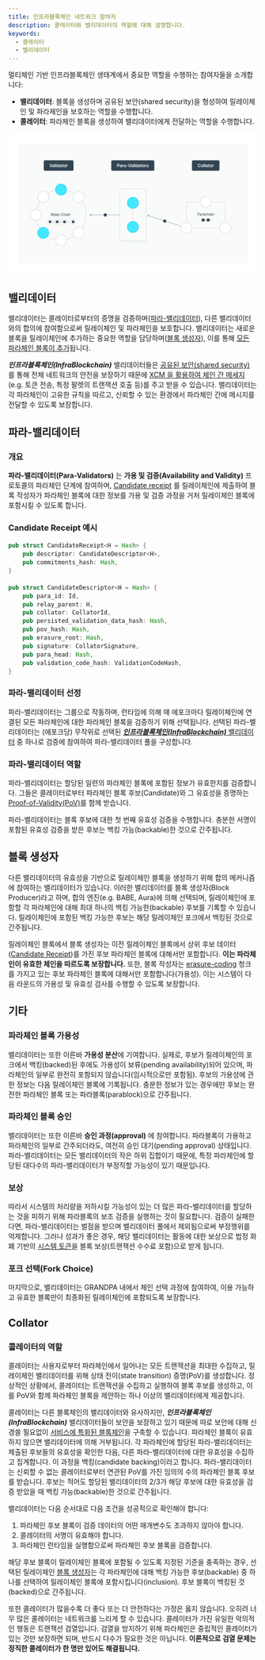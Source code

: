 ```yaml
---
title: 인프라블록체인 네트워크 참여자
description: 콜레이터와 밸리데이터의 역할에 대해 설명합니다. 
keywords:
  - 콜레이터
  - 밸리데이터
---
```


멀티체인 기반 인프라블록체인 생태계에서 중요한 역할을 수행하는 참여자들을 소개합니다:
- **밸리데이터**: 블록을 생성하며 공유된 보안(shared security)을 형성하여 릴레이체인 및 파라체인을 보호하는 역할을 수행합니다.
- **콜레이터**: 파라체인 블록을 생성하여 밸리데이터에게 전달하는 역할을 수행합니다.

![네트워크 참여자](/media/images/docs/infrablockchain/learn/architecture/network-participants.png)

## 밸리데이터

밸리데이터는 콜레이터로부터의 증명을 검증하며([파라-밸리데이터](#파라-밸리데이터)), 다른 밸리데이터와의 합의에 참여함으로써 릴레이체인 및 파라체인을 보호합니다. 밸리데이터는 새로운 블록을 릴레이체인에 추가하는 중요한 역할을 담당하며([블록 생성자](#블록-생성자)), 
이를 통해 [모든 파라체인 블록이 추가](./architecture.md#파라체인-프로토콜)됩니다.

 ***인프라블록체인(InfraBlockchain)*** 밸리데이터들은 [공유된 보안(shared security)](./architecture.md#공유된-보안shared-security) 를 통해 전체 네트워크의 안전을 보장하기 때문에 [XCM 을 활용하여 체인 간 메세지](../xcm/xcm.md)(e.g. 토큰 전송, 특정 팔렛의 트랜잭션 호출 등)를 주고 받을 수 있습니다. 밸리데이터는 각 파라체인이 고유한 규칙을 따르고, 신뢰할 수 있는 환경에서 파라체인 간에 메시지를 전달할 수 있도록 보장합니다.

## 파라-밸리데이터

### 개요

**파라-밸리데이터(Para-Validators)** 는 **가용 및 검증(Availability and Validity)** 프로토콜의 파라체인 단계에 참여하며, [Candidate receipt](https://github.com/InfraBlockchain/infrablockspace-sdk/blob/822bc6c9706774a98122eb432f412b871a98a4bd/infrablockspace/primitives/src/v6/mod.rs#L521) 를 릴레이체인에 제출하여 블록 작성자가 파라체인 블록에 대한 정보를 가용 및 검증 과정을 거처 릴레이체인 블록에 포함시킬 수 있도록 합니다.

### Candidate Receipt 예시
```rust
pub struct CandidateReceipt<H = Hash> {
	pub descriptor: CandidateDescriptor<H>,
	pub commitments_hash: Hash,
}

pub struct CandidateDescriptor<H = Hash> {
	pub para_id: Id,
	pub relay_parent: H,
	pub collator: CollatorId,
	pub persisted_validation_data_hash: Hash,
	pub pov_hash: Hash,
	pub erasure_root: Hash,
	pub signature: CollatorSignature,
	pub para_head: Hash,
	pub validation_code_hash: ValidationCodeHash,
}
```
### 파라-밸리데이터 선정

파라-밸리데이터는 그룹으로 작동하며, 런타임에 의해 매 에포크마다 릴레이체인에 연결된 모든 파라체인에 대한 파라체인 블록을 검증하기 위해 선택됩니다. 선택된 파라-밸리데이터는 (에포크당) 무작위로 선택된 [***인프라블록체인(InfraBlockchain)*** 밸리데이터](./network-participants.md#밸리데이터) 중 하나로 검증에 참여하여 파라-밸리데이터 풀을 구성합니다.

### 파라-밸리데이터 역할

파라-밸리데이터는 할당된 일련의 파라체인 블록에 포함된 정보가 유효한지를 검증합니다. 그들은 콜레이터로부터 파라체인 블록 후보(Candidate)와 그 유효성을 증명하는 [Proof-of-Validity(PoV)](https://github.com/InfraBlockchain/infrablockspace-sdk/blob/822bc6c9706774a98122eb432f412b871a98a4bd/cumulus/primitives/core/src/lib.rs#L155)를 함께 받습니다.

파라-밸리데이터는 블록 후보에 대한 첫 번째 유효성 검증을 수행합니다. 충분한 서명이 포함된 유효성 검증을 받은 후보는 백킹 가능(backable)한 것으로 간주됩니다.

## 블록 생성자

다른 밸리데이터의 유효성을 기반으로 릴레이체인 블록을 생성하기 위해 합의 메커니즘에 참여하는 밸리데이터가 있습니다. 이러한 밸리데이터를 블록 생성자(Block Producer)라고 하며, 합의 엔진(e.g. BABE, Aura)에 의해 선택되며, 릴레이체인에 포함할 각 파라체인에 대해 최대 하나의 백킹 가능한(backable) 후보를 기록할 수 있습니다. 릴레이체인에 포함된 백킹 가능한 후보는 해당 릴레이체인 포크에서 백킹된 것으로 간주됩니다.

릴레이체인 블록에서 블록 생성자는 이전 릴레이체인 블록에서 상위 후보 데이터([Candidate Receipt](./network-participants.md#candidate-receipt-예시))를 가진 후보 파라체인 블록에 대해서만 포함합니다. **이는 파라체인이 유효한 체인을 따르도록 보장합니다.** 또한, 블록 작성자는 [erasure-coding](https://wiki.polkadot.network/docs/learn-parachains-protocol#erasure-codes) 청크를 가지고 있는 후보 파라체인 블록에 대해서만 포함합니다(가용성). 이는 시스템이 다음 라운드의 가용성 및 유효성 검사를 수행할 수 있도록 보장합니다.

## 기타

### 파라체인 블록 가용성

밸리데이터는 또한 이른바 **가용성 분산**에 기여합니다. 실제로, 후보가 릴레이체인의 포크에서 백킹(backed)된 후에도 가용성이 보류(pending availability)되어 있으며, 파라체인의 일부로 완전히 포함되지 않습니다(임시적으로만 포함됨). 후보의 가용성에 관한 정보는 다음 릴레이체인 블록에 기록됩니다. 충분한 정보가 있는 경우에만 후보는 완전한 파라체인 블록 또는 파라블록(parablock)으로 간주됩니다.

### 파라체인 블록 승인

밸리데이터는 또한 이른바 **승인 과정(approval)** 에 참여합니다. 파라블록이 가용하고 파라체인의 일부로 간주되더라도, 여전히 승인 대기(pending approval) 상태입니다. 파라-밸리데이터는 모든 밸리데이터의 작은 하위 집합이기 때문에, 특정 파라체인에 할당된 대다수의 파라-밸리데이터가 부정직할 가능성이 있기 때문입니다. 

### 보상

따라서 시스템의 처리량을 저하시킬 가능성이 있는 더 많은 파라-밸리데이터를 할당하는 것을 피하기 위해 파라블록의 보조 검증을 실행하는 것이 필요합니다.
검증이 실패한다면, 파라-밸리데이터는 벌점을 받으며 밸리데이터 풀에서 제외됨으로써 부정행위를 억제합니다. 그러나 성과가 좋은 경우, 해당 밸리데이터는 활동에 대한 보상으로 법정 화폐 기반의 [시스템 토큰](../protocol/system-token.md)을 블록 보상(트랜잭션 수수료 포함)으로 받게 됩니다.

### 포크 선택(Fork Choice)

마지막으로, 밸리데이터는 GRANDPA 내에서 체인 선택 과정에 참여하여, 이용 가능하고 유효한 블록만이 최종화된 릴레이체인에 포함되도록 보장합니다.

## Collator

### 콜레이터의 역할

콜레이터는 사용자로부터 파라체인에서 일어나는 모든 트랜잭션을 최대한 수집하고, 릴레이체인 밸리데이터를 위해 상태 전이(state transition) 증명(PoV)를 생성합니다. 정상적인 상황에서, 콜레이터는 트랜잭션을 수집하고 실행하여 블록 후보를 생성하고, 이를 PoV와 함께 파라체인 블록을 제안하는 하나 이상의 밸리데이터에게 제공합니다.

콜레이터는 다른 블록체인의 밸리데이터와 유사하지만, ***인프라블록체인(InfraBlockchain)*** 밸리데이터들이 보안을 보장하고 있기 때문에 따로 보안에 대해 신경쓸 필요없이 [서비스에 특화된 블록체인](../../service-chains/README.md)을 구축할 수 있습니다. 파라체인 블록이 유효하지 않으면 밸리데이터에 의해 거부됩니다. 각 파라체인에 할당된 파라-밸리데이터는 제출된 후보들의 유효성을 확인한 다음, 다른 파라-밸리데이터에 대한 유효성을 수집하고 집계합니다. 이 과정을 백킹(candidate backing)이라고 합니다. 파라-밸리데이터는 신뢰할 수 없는 콜레이터로부터 연관된 PoV를 가진 임의의 수의 파라체인 블록 후보를 받습니다. 후보는 적어도 할당된 밸리데이터의 2/3가 해당 후보에 대한 유효성을 검증 받았을 때 백킹 가능(backable)한 것으로 간주됩니다.

밸리데이터는 다음 순서대로 다음 조건을 성공적으로 확인해야 합니다:

1. 파라체인 후보 블록이 검증 데이터의 어떤 매개변수도 초과하지 않아야 합니다.
2. 콜레이터의 서명이 유효해야 합니다.
3. 파라체인 런타임을 실행함으로써 파라체인 후보 블록을 검증합니다.

해당 후보 블록이 릴레이체인 블록에 포함될 수 있도록 지정된 기준을 충족하는 경우, 선택된 릴레이체인 [블록 생성자](./network-participants.md#블록-생성자)는 각 파라체인에 대해 백킹 가능한 후보(backable) 중 하나를 선택하여 릴레이체인 블록에 포함시킵니다(inclusion). 후보 블록이 백킹된 것(backed)으로 간주됩니다.

또한 콜레이터가 많을수록 더 좋다 또는 더 안전하다는 가정은 옳지 않습니다. 오히려 너무 많은 콜레이터는 네트워크를 느리게 할 수 있습니다. 콜레이터가 가진 유일한 악의적인 행동은 트랜잭션 검열입니다. 검열을 방지하기 위해 파라체인은 중립적인 콜레이터가 있는 것만 보장하면 되며, 반드시 다수가 필요한 것은 아닙니다. **이론적으로 검열 문제는 정직한 콜레이터가 한 명만 있어도 해결됩니다.**